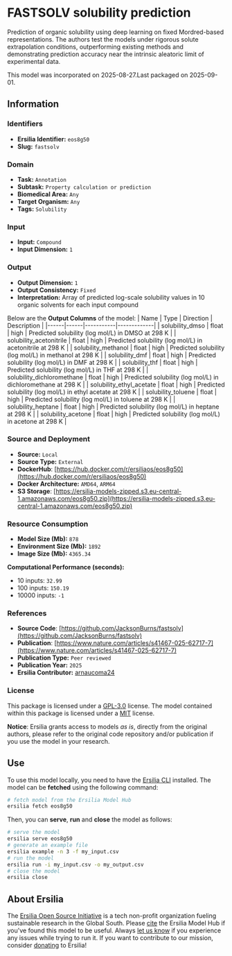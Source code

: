 # FASTSOLV solubility prediction

Prediction of organic solubility using deep learning on fixed Mordred-based representations. The authors test the models under rigorous solute extrapolation conditions, outperforming existing methods and demonstrating prediction accuracy near the intrinsic aleatoric limit of experimental data.

This model was incorporated on 2025-08-27.Last packaged on 2025-09-01.

## Information
### Identifiers
- **Ersilia Identifier:** `eos8g50`
- **Slug:** `fastsolv`

### Domain
- **Task:** `Annotation`
- **Subtask:** `Property calculation or prediction`
- **Biomedical Area:** `Any`
- **Target Organism:** `Any`
- **Tags:** `Solubility`

### Input
- **Input:** `Compound`
- **Input Dimension:** `1`

### Output
- **Output Dimension:** `1`
- **Output Consistency:** `Fixed`
- **Interpretation:** Array of predicted log-scale solubility values in 10 organic solvents for each input compound

Below are the **Output Columns** of the model:
| Name | Type | Direction | Description |
|------|------|-----------|-------------|
| solubility_dmso | float | high | Predicted solubility (log mol/L) in DMSO at 298 K |
| solubility_acetonitrile | float | high | Predicted solubility (log mol/L) in acetonitrile at 298 K |
| solubility_methanol | float | high | Predicted solubility (log mol/L) in methanol at 298 K |
| solubility_dmf | float | high | Predicted solubility (log mol/L) in DMF at 298 K |
| solubility_thf | float | high | Predicted solubility (log mol/L) in THF at 298 K |
| solubility_dichloromethane | float | high | Predicted solubility (log mol/L) in dichloromethane at 298 K |
| solubility_ethyl_acetate | float | high | Predicted solubility (log mol/L) in ethyl acetate at 298 K |
| solubility_toluene | float | high | Predicted solubility (log mol/L) in toluene at 298 K |
| solubility_heptane | float | high | Predicted solubility (log mol/L) in heptane at 298 K |
| solubility_acetone | float | high | Predicted solubility (log mol/L) in acetone at 298 K |


### Source and Deployment
- **Source:** `Local`
- **Source Type:** `External`
- **DockerHub**: [https://hub.docker.com/r/ersiliaos/eos8g50](https://hub.docker.com/r/ersiliaos/eos8g50)
- **Docker Architecture:** `AMD64`, `ARM64`
- **S3 Storage**: [https://ersilia-models-zipped.s3.eu-central-1.amazonaws.com/eos8g50.zip](https://ersilia-models-zipped.s3.eu-central-1.amazonaws.com/eos8g50.zip)

### Resource Consumption
- **Model Size (Mb):** `878`
- **Environment Size (Mb):** `1892`
- **Image Size (Mb):** `4365.34`

**Computational Performance (seconds):**
- 10 inputs: `32.99`
- 100 inputs: `150.19`
- 10000 inputs: `-1`

### References
- **Source Code**: [https://github.com/JacksonBurns/fastsolv](https://github.com/JacksonBurns/fastsolv)
- **Publication**: [https://www.nature.com/articles/s41467-025-62717-7](https://www.nature.com/articles/s41467-025-62717-7)
- **Publication Type:** `Peer reviewed`
- **Publication Year:** `2025`
- **Ersilia Contributor:** [arnaucoma24](https://github.com/arnaucoma24)

### License
This package is licensed under a [GPL-3.0](https://github.com/ersilia-os/ersilia/blob/master/LICENSE) license. The model contained within this package is licensed under a [MIT](LICENSE) license.

**Notice**: Ersilia grants access to models _as is_, directly from the original authors, please refer to the original code repository and/or publication if you use the model in your research.


## Use
To use this model locally, you need to have the [Ersilia CLI](https://github.com/ersilia-os/ersilia) installed.
The model can be **fetched** using the following command:
```bash
# fetch model from the Ersilia Model Hub
ersilia fetch eos8g50
```
Then, you can **serve**, **run** and **close** the model as follows:
```bash
# serve the model
ersilia serve eos8g50
# generate an example file
ersilia example -n 3 -f my_input.csv
# run the model
ersilia run -i my_input.csv -o my_output.csv
# close the model
ersilia close
```

## About Ersilia
The [Ersilia Open Source Initiative](https://ersilia.io) is a tech non-profit organization fueling sustainable research in the Global South.
Please [cite](https://github.com/ersilia-os/ersilia/blob/master/CITATION.cff) the Ersilia Model Hub if you've found this model to be useful. Always [let us know](https://github.com/ersilia-os/ersilia/issues) if you experience any issues while trying to run it.
If you want to contribute to our mission, consider [donating](https://www.ersilia.io/donate) to Ersilia!
